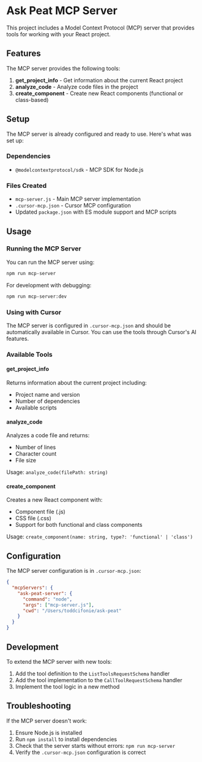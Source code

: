 # Ask Peat MCP Server

This project includes a Model Context Protocol (MCP) server that provides tools for working with your React project.

## Features

The MCP server provides the following tools:

1. **get_project_info** - Get information about the current React project
2. **analyze_code** - Analyze code files in the project
3. **create_component** - Create new React components (functional or class-based)

## Setup

The MCP server is already configured and ready to use. Here's what was set up:

### Dependencies
- `@modelcontextprotocol/sdk` - MCP SDK for Node.js

### Files Created
- `mcp-server.js` - Main MCP server implementation
- `.cursor-mcp.json` - Cursor MCP configuration
- Updated `package.json` with ES module support and MCP scripts

## Usage

### Running the MCP Server

You can run the MCP server using:

```bash
npm run mcp-server
```

For development with debugging:

```bash
npm run mcp-server:dev
```

### Using with Cursor

The MCP server is configured in `.cursor-mcp.json` and should be automatically available in Cursor. You can use the tools through Cursor's AI features.

### Available Tools

#### get_project_info
Returns information about the current project including:
- Project name and version
- Number of dependencies
- Available scripts

#### analyze_code
Analyzes a code file and returns:
- Number of lines
- Character count
- File size

Usage: `analyze_code(filePath: string)`

#### create_component
Creates a new React component with:
- Component file (.js)
- CSS file (.css)
- Support for both functional and class components

Usage: `create_component(name: string, type?: 'functional' | 'class')`

## Configuration

The MCP server configuration is in `.cursor-mcp.json`:

```json
{
  "mcpServers": {
    "ask-peat-server": {
      "command": "node",
      "args": ["mcp-server.js"],
      "cwd": "/Users/toddcifonie/ask-peat"
    }
  }
}
```

## Development

To extend the MCP server with new tools:

1. Add the tool definition to the `ListToolsRequestSchema` handler
2. Add the tool implementation to the `CallToolRequestSchema` handler
3. Implement the tool logic in a new method

## Troubleshooting

If the MCP server doesn't work:

1. Ensure Node.js is installed
2. Run `npm install` to install dependencies
3. Check that the server starts without errors: `npm run mcp-server`
4. Verify the `.cursor-mcp.json` configuration is correct

